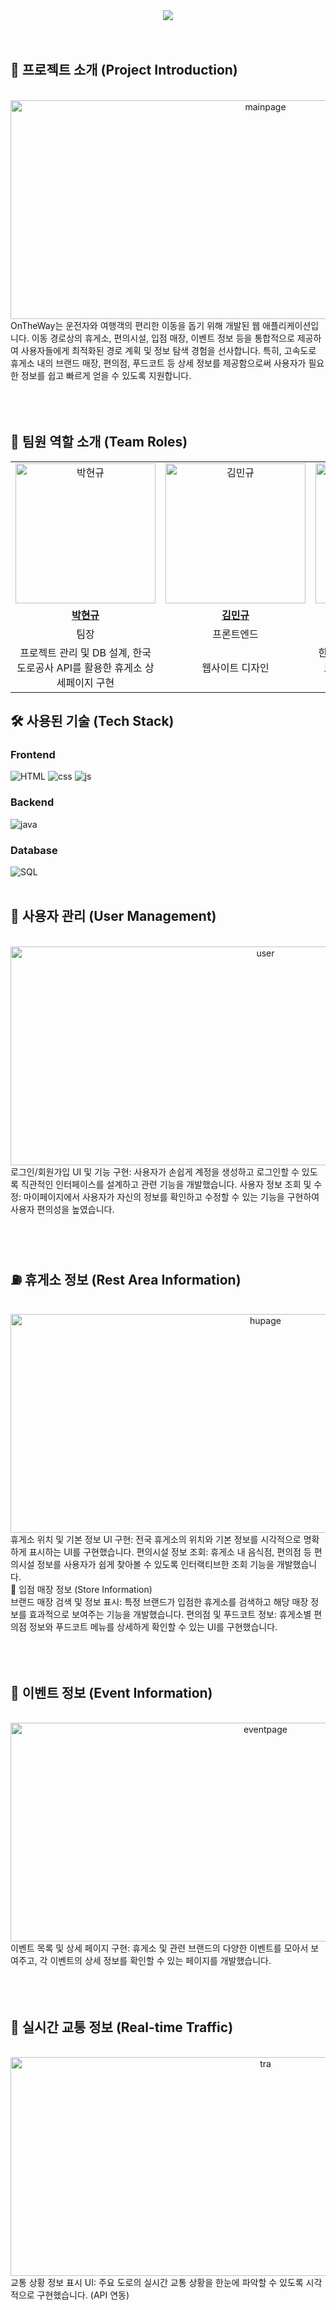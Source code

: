 <div align="center">
  <img src="https://capsule-render.vercel.app/api?type=waving&color=fac1c1&height=300&section=header&text=OnTheWay%20Project!&fontColor=ffffff&fontSize=90">
</div><br><br>


## 📝 프로젝트 소개 (Project Introduction)
<div align="center">
  <img src="https://github.com/user-attachments/assets/e8ea8ea9-4bf1-4cfc-9c50-223b44ac5b21" alt="mainpage" width="800" height="350">
</div>
OnTheWay는 운전자와 여행객의 편리한 이동을 돕기 위해 개발된 웹 애플리케이션입니다. 이동 경로상의 휴게소, 편의시설, 입점 매장, 이벤트 정보 등을 통합적으로 제공하여 사용자들에게 최적화된 경로 계획 및 정보 탐색 경험을 선사합니다. 특히, 고속도로 휴게소 내의 브랜드 매장, 편의점, 푸드코트 등 상세 정보를 제공함으로써 사용자가 필요한 정보를 쉽고 빠르게 얻을 수 있도록 지원합니다.<br><br><br><br>

## 👤 팀원 역할 소개 (Team Roles)
<table>
<tr>
<td width="20%" align="center"><img src="https://avatars.githubusercontent.com/u/55340385?s=224&v=4" width="224" height="224" alt="박현규"/></td>
<td width="20%" align="center"><img src="https://avatars.githubusercontent.com/u/199577596?s=224&v=4" width="224" height="224" alt="김민규"/></td>
<td width="20%" align="center"><img src="https://avatars.githubusercontent.com/u/144861769?s=224&v=4" width="224" height="224" alt="노일권"/></td>
<td width="20%" align="center"><img src="https://avatars.githubusercontent.com/u/84963361?s=224&v=4" width="224" height="224" alt="박호준"/></td>
<td width="20%" align="center"><img src="https://avatars.githubusercontent.com/u/199577470?s=224&v=4" width="224" height="224" alt="조태민"/></td>
</tr>
<tr>
<td align="center"><strong><a href="https://github.com/felt0416">박현규</a></strong></td>
<td align="center"><strong><a href="https://github.com/ming0-0">김민규</a></strong></td>
<td align="center"><strong><a href="https://github.com/shdlfrnjs">노일권</a></strong></td>
<td align="center"><strong><a href="https://github.com/rjqhk12">박호준</a></strong></td>
<td align="center"><strong><a href="https://github.com/taemin1111111">조태민</a></strong></td>
</tr>
<tr>
<td align="center">팀장</td>
<td align="center">프론트엔드</td>
<td align="center">백엔드</td>
<td align="center">백엔드</td>
<td align="center">프론트엔드/백엔드</td>
</tr>
<tr>
<td align="center">프로젝트 관리 및 DB 설계, 한국도로공사 API를 활용한 휴게소 상세페이지 구현</td>
<td align="center">웹사이트 디자인</td>
<td align="center">한국도로공사 API를 활용한 푸드코트 페이지 구현 및 PortOne Api를 이용한 결제 기능 구현</td>
<td align="center">한국도로공사 API 및 KakaoMaps API를 활용한 휴게소 검색 페이지 및 기능 구현</td>
<td align="center">메인 페이지 구현 및 휴게소 리뷰 작성 및 조회 기능 구현</td>
</tr>
</table>

## 🛠️ 사용된 기술 (Tech Stack)<br>
### Frontend<br>
![HTML](https://img.shields.io/badge/HTML-239120?style=for-the-badge&logo=html5&logoColor=white) ![css](https://img.shields.io/badge/CSS-239120?&style=for-the-badge&logo=css3&logoColor=white) ![js](https://img.shields.io/badge/JavaScript-F7DF1E?style=for-the-badge&logo=JavaScript&logoColor=white)<br>
### Backend<br>
![java](https://img.shields.io/badge/Java-ED8B00?style=for-the-badge&logo=openjdk&logoColor=white)<br>
### Database<br>
![SQL](https://img.shields.io/badge/MySQL-00000F?style=for-the-badge&logo=mysql&logoColor=white)<br><br>


## 👤 사용자 관리 (User Management)
<div align="center">
  <img src="https://github.com/user-attachments/assets/eb27b984-2a43-4ac1-adb8-ca7bfd1a4143" alt="user" width="800" height="350">
</div>
로그인/회원가입 UI 및 기능 구현: 사용자가 손쉽게 계정을 생성하고 로그인할 수 있도록 직관적인 인터페이스를 설계하고 관련 기능을 개발했습니다.
사용자 정보 조회 및 수정: 마이페이지에서 사용자가 자신의 정보를 확인하고 수정할 수 있는 기능을 구현하여 사용자 편의성을 높였습니다.<br><br><br><br>


## ⛽ 휴게소 정보 (Rest Area Information)
<div align="center">
  <img src="https://github.com/user-attachments/assets/abba8619-7479-4d34-bb39-2bce4d70be1c" alt="hupage" width="800" height="350">
</div>
휴게소 위치 및 기본 정보 UI 구현: 전국 휴게소의 위치와 기본 정보를 시각적으로 명확하게 표시하는 UI를 구현했습니다.
편의시설 정보 조회: 휴게소 내 음식점, 편의점 등 편의시설 정보를 사용자가 쉽게 찾아볼 수 있도록 인터랙티브한 조회 기능을 개발했습니다.<br>
🏪 입점 매장 정보 (Store Information)<br>
브랜드 매장 검색 및 정보 표시: 특정 브랜드가 입점한 휴게소를 검색하고 해당 매장 정보를 효과적으로 보여주는 기능을 개발했습니다.
편의점 및 푸드코트 정보: 휴게소별 편의점 정보와 푸드코트 메뉴를 상세하게 확인할 수 있는 UI를 구현했습니다.<br><br><br><br>


## 🎉 이벤트 정보 (Event Information)
<div align="center">
  <img src="https://github.com/user-attachments/assets/432cb15e-0273-47dc-b7ee-8962c550985f" alt="eventpage" width="800" height="350">
</div>
이벤트 목록 및 상세 페이지 구현: 휴게소 및 관련 브랜드의 다양한 이벤트를 모아서 보여주고, 각 이벤트의 상세 정보를 확인할 수 있는 페이지를 개발했습니다.<br><br><br><br>


## 🚗 실시간 교통 정보 (Real-time Traffic)
<div align="center">
  <img src="https://github.com/user-attachments/assets/41ded08d-8021-404e-8679-e4db2574f1ce" alt="tra" width="800" height="350">
</div>
교통 상황 정보 표시 UI: 주요 도로의 실시간 교통 상황을 한눈에 파악할 수 있도록 시각적으로 구현했습니다. (API 연동)<br><br><br><br>
